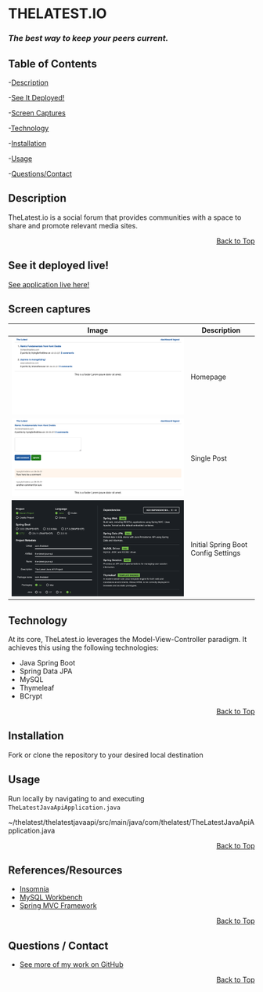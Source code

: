 <h1 id="project-title">THELATEST.IO</h1>
<h3 style="font-style:italic">The best way to keep your peers current.</h3>

<!-- ![GitHub license](https://img.shields.io/badge/license-MIT-blue.svg) -->

<h2 id="table-contents">Table of Contents</h2>

-[Description](#project-desc)

-[See It Deployed!](#project-live)

-[Screen Captures](#project-captures)

-[Technology](#project-tech)

-[Installation](#project-inst)

-[Usage](#project-usage)

-[Questions/Contact](#project-contact)

<!-- -[References](#project-ref) -->

<h2 id="project-desc">Description</h2>

TheLatest.io is a social forum that provides communities with a space to share and promote relevant media sites.

<p style='text-align: right;'><a href="#project-title">Back to Top</a></p>

<h2 id="project-live">See it deployed live!</h2>

[See application live here!](https://thelatestio.herokuapp.com/)

<h2 id="project-captures">Screen captures</h2>

| Image                                             | Description                         |
|---------------------------------------------------|-------------------------------------|
| ![TheLatestio home](./media/homepage.png)         | Homepage                            |
| ![TheLatestio post](./media/post.png)             | Single Post                         |
| ![TheLatestio config](./media/configsettings.png) | Initial Spring Boot Config Settings |


<h2 id="project-tech">Technology</h2>

At its core, TheLatest.io leverages the Model-View-Controller paradigm. It achieves this using the following technologies:

- Java Spring Boot
- Spring Data JPA
- MySQL
- Thymeleaf
- BCrypt


<p style='text-align: right;'><a href="#project-title">Back to Top</a></p>

<h2 id="project-inst">Installation</h2>

Fork or clone the repository to your desired local destination

<h2 id="project-usage">Usage</h2>

Run locally by navigating to and executing `TheLatestJavaApiApplication.java`

~/thelatest/thelatestjavaapi/src/main/java/com/thelatest/TheLatestJavaApiApplication.java

<p style='text-align: right;'><a href="#project-title">Back to Top</a></p>



<h2 id="project-ref">References/Resources</h2>

- [Insomnia](https://insomnia.rest/download)
- [MySQL Workbench](https://www.mysql.com/products/workbench/)
- [Spring MVC Framework](https://docs.spring.io/spring-framework/docs/3.0.0.M3/reference/html/ch16s11.html)


<p style='text-align: right;'><a href="#project-title">Back to Top</a></p>

<h2 id="project-contact">Questions / Contact</h2>

- [See more of my work on GitHub](https://github.com/mcjbyday)

<p style='text-align: right;'><a href="#project-title">Back to Top</a></p>
